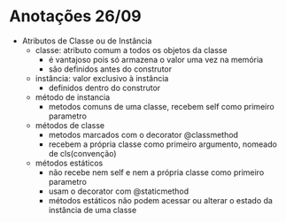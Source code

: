 # Anotações 26/09

- Atributos de Classe ou de Instância
  - classe: atributo comum a todos os objetos da classe
    - é vantajoso pois só armazena o valor uma vez na memória
    - são definidos antes do construtor
  - instância: valor exclusivo à instância
    - definidos dentro do construtor
  - método de instancia
    - metodos comuns de uma classe, recebem self como primeiro parametro
  - métodos de classe
    - metodos marcados com o decorator @classmethod
    - recebem a própria classe como primeiro argumento, nomeado de cls(convenção)
  - métodos estáticos
    - não recebe nem self e nem a própria classe como primeiro parametro
    - usam o decorator com @staticmethod
    - métodos estáticos não podem acessar ou alterar o estado da instância de uma classe
